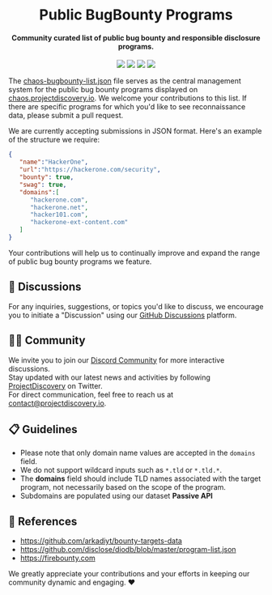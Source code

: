<h1 align="center"> Public BugBounty Programs </h1>


<h4 align="center"> Community curated list of public bug bounty and responsible disclosure programs. </h4>

<p align="center">
<a href="https://opensource.org/licenses/MIT"><img src="https://img.shields.io/badge/license-MIT-_red.svg"></a>
<a href="https://github.com/projectdiscovery/public-bugbounty-programs/issues"><img src="https://img.shields.io/badge/contributions-welcome-brightgreen.svg?style=flat"></a>
<a href="https://twitter.com/pdiscoveryio"><img src="https://img.shields.io/twitter/follow/pdiscoveryio.svg?logo=twitter"></a>
<a href="https://discord.gg/projectdiscovery"><img src="https://img.shields.io/discord/695645237418131507.svg?logo=discord"></a>
</p>

The [chaos-bugbounty-list.json](chaos-bugbounty-list.json) file serves as the central management system for the public bug bounty programs displayed on [chaos.projectdiscovery.io](https://chaos.projectdiscovery.io/). We welcome your contributions to this list. If there are specific programs for which you'd like to see reconnaissance data, please submit a pull request.

We are currently accepting submissions in JSON format. Here's an example of the structure we require:

```json
{
   "name":"HackerOne",
   "url":"https://hackerone.com/security",
   "bounty": true,
   "swag": true,
   "domains":[
      "hackerone.com",
      "hackerone.net",
      "hacker101.com",
      "hackerone-ext-content.com"
   ]
}
```

Your contributions will help us to continually improve and expand the range of public bug bounty programs we feature.


💬 Discussions
-----

For any inquiries, suggestions, or topics you'd like to discuss, we encourage you to initiate a "Discussion" using our [GitHub Discussions](https://github.com/projectdiscovery/public-bugbounty-programs/discussions) platform.

👨‍💻 Community
-----

We invite you to join our [Discord Community](https://discord.gg/projectdiscovery) for more interactive discussions.  
Stay updated with our latest news and activities by following [ProjectDiscovery](https://twitter.com/pdiscoveryio) on Twitter.  
For direct communication, feel free to reach us at [contact@projectdiscovery.io](mailto:contact@projectdiscovery.io).

📋 Guidelines
-----
- Please note that only domain name values are accepted in the `domains` field.
- We do not support wildcard inputs such as `*.tld` or `*.tld.*`.
- The **domains** field should include TLD names associated with the target program, not necessarily based on the scope of the program.
- Subdomains are populated using our dataset **Passive API**

📌 References
-----

- https://github.com/arkadiyt/bounty-targets-data
- https://github.com/disclose/diodb/blob/master/program-list.json
- https://firebounty.com

We greatly appreciate your contributions and your efforts in keeping our community dynamic and engaging. :heart:
